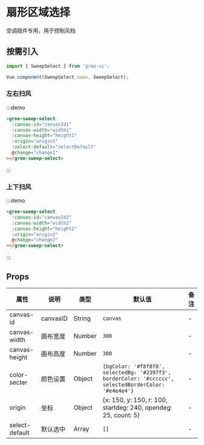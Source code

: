# 扇形区域选择

空调插件专用，用于控制风档

## 按需引入

```javascript
import { SweepSelect } from 'gree-ui';

Vue.component(SweepSelect.name, SweepSelect);
```

### 左右扫风

:::demo

```html
<gree-sweep-select
  :canvas-id="canvasId1"
  :canvas-width="width1"
  :canvas-height="height1"
  :origin="origin1"
  :select-default="selectDefault"
  @change="change1"
></gree-sweep-select>
```

:::

### 上下扫风

:::demo

```html
<gree-sweep-select
  :canvas-id="canvasId2"
  :canvas-width="width2"
  :canvas-height="height2"
  :origin="origin2"
  @change="change2"
></gree-sweep-select>
```

:::

## Props

| 属性           | 说明     | 类型   | 默认值                                                                                                | 备注 |
| -------------- | -------- | ------ | ----------------------------------------------------------------------------------------------------- | ---- |
| canvas-id      | canvasID | String | `canvas`                                                                                              | \-   |
| canvas-width   | 画布宽度 | Number | `300`                                                                                                 | \-   |
| canvas-height  | 画布高度 | Number | `300`                                                                                                 | \-   |
| color-secter   | 颜色设置 | Object | `{bgColor: '#f8f8f8', selectedBg: '#2397f3', borderColor: '#cccccc', selectedBorderColor: '#e4e4e4'}` | \-   |
| origin         | 坐标     | Object | {x: 150, y: 150, r: 100, startdeg: 240, opendeg: 25, count: 5}                                        | \-   |
| select-default | 默认选中 | Array  | `[]`                                                                                                  | \-   |

<script>
export default {
  data() {
    return {
      canvasId1: 'sector1',
      arr1: [],
      width1: 500,
      height1: 500,
      origin1: {
        x: 250,
        y: 100,
        r: 220,
        startdeg: 140,
        opendeg: 20,
        count: 5
      },
      selectDefault: ['3'],
      canvasId2: 'sector2',
      arr2: [],
      width2: 500,
      height2: 500,
      origin2: {
        x: 350,
        y: 250,
        r: 220,
        startdeg: 230,
        opendeg: 20,
        count: 5
      }
    };
  },
  methods: {
    change1(data) {
      this.arr1 = data;
    },
    change2(data) {
      this.arr2 = data;
    }
  }
};
</script>
